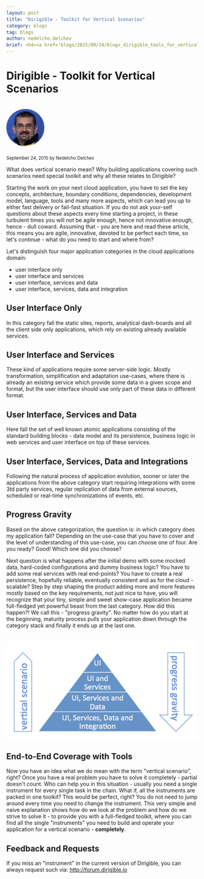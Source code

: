 ```yaml
---
layout: post
title: "Dirigible - Toolkit for Vertical Scenarios"
category: blogs
tag: blogs
author: nedelcho.delchev
brief: <h4><a href='blogs/2015/09/24/blogs_dirigible_tools_for_vertical_scenarios.html'>Dirigible - Toolkit for Vertical Scenarios</a></h4> <sub class="post-info">September 24, 2015 by Nedelcho Delchev</sub><br> What does vertical scenario mean? Why building applications covering such scenarios need special tools and why all these relates to Dirigible?...<br>
---
```


Dirigible - Toolkit for Vertical Scenarios
===

<br>
<img class="img-responsive" src="/img/team/nedelcho.delchev.png" style="border-radius: 50%;">
<br>

<sub class="post-info">September 24, 2015 by Nedelcho Delchev</sub>

What does vertical scenario mean? Why building applications covering such scenarios need special toolkit and why all these relates to Dirigible?

Starting the work on your next cloud application, you have to set the key concepts, architecture, boundary conditions, dependencies, development model, language, tools and many more aspects, which can lead you up to either fast delivery or fail-fast situation. If you do not ask your-self questions about these aspects every time starting a project, in these turbulent times you will not be agile enough, hence not innovative enough, hence - dull coward. Assuming that - you are here and read these article, this means you are agile, innovative, devoted to be perfect each time, so let's continue - what do you need to start and where from?

Let's distinguish four major application categories in the cloud applications domain:

* user interface only
* user interface and services
* user interface, services and data
* user interface, services, data and integration

User Interface Only
----
 
In this category fall the static sites, reports, analytical dash-boards and all the client side only applications, which rely on existing already available services. 

User Interface and Services
----
 
These kind of applications require some server-side logic. Mostly transformation, simplification and adaptation use-cases, where there is already an existing service which provide some data in a given scope and format, but the user interface should use only part of these data in different format.

User Interface, Services and Data
----
 
Here fall the set of well known atomic applications consisting of the standard building blocks - data model and its persistence, business logic in web services and user interface on top of these services.

User Interface, Services, Data and Integrations
----
 
Following the natural process of application evolution, sooner or later the applications from the above category start requiring integrations with some 3td party services, regular replication of data from external sources, scheduled or real-time synchronizations of events, etc.

Progress Gravity
---- 

Based on the above categorization, the question is: in which category does my application fall? Depending on the use-case that you have to cover and the level of understanding of this use-case, you can choose one of four. Are you ready? Good! Which one did you choose?

Next question is what happens after the initial demo with some mocked data, hard-coded configurations and dummy business logic? You have to add some real services with real end-points? You have to create a real persistence, hopefully reliable, eventually consistent and as for the cloud - scalable? Step by step shaping the product adding more and more features mostly based on the key requirements, not just nice to have, you will recognize that your tiny, simple and sweet show-case application became full-fledged yet powerful beast from the last category. How did this happen?! We call this - "progress gravity". No matter how do you start at the beginning, maturity process pulls your application down through the category stack and finally it ends up at the last one.

<br>
<img src="/img/posts/pyramid.png"/>
<br>

End-to-End Coverage with Tools
--- 

Now you have an idea what we do mean with the term "vertical scenario", right? Once you have a real problem you have to solve it completely - partial doesn't count. Who can help you in this situation - usually you need a single instrument for every single task in the chain. What if, all the instruments are packed in one toolkit? This would be perfect, right? You do not need to jump around every time you need to change the instrument. This very simple and naive explanation shows how do we look at the problem and how do we strive to solve it - to provide you with a full-fledged toolkit, where you can find all the single "instruments" you need to build and operate your application for a vertical scenario - <b>completely</b>.

Feedback and Requests
--- 

If you miss an "instrument" in the current version of Dirigible, you can always request such via: <a href="http://forum.dirigible.io">http://forum.dirigible.io</a>






